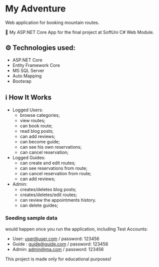 # My Adventure
Web application for booking mountain routes.

:dart: My ASP.NET Core App for the final project at SoftUni C# Web Module.

## :gear: Technologies used:
- ASP.NET Core
- Entity Framework Core
- MS SQL Server
- Auto Мapping
- Bootsrap
## :information_source: How It Works

- Logged Users: 
  - browse categories;
  - view routes;
  - can book route;
  - read blog posts;
  - can add reviews;
  - can become guide;
  - can see his own reservations;
  - can cancel reservation;
- Logged Guides:
  - can create and edit routes;
  - can see reservations from route;
  - can cancel reservation from route;
  - can add reviews;
- Admin:
  - creates/deletes blog posts;
  - creates/deletes/edit routes;
  - can review the appointments history.
  - can delete guides;

### Seeding sample data
would happen once you run the application, including Test Accounts:
  - User: user@user.com / password: 123456
  - Guide : guide@guide.com / password: 123456
  - Admin: admin@ma.com / password: 123456


This project is made only for educational purposes!

